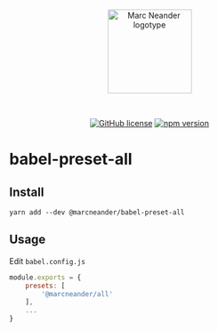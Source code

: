 <br />
<p align="center">
    <a href="https://marcneander.io">
        <img src="https://raw.githubusercontent.com/marcneander/marcneander.io/master/src/images/m-dark.png" alt="Marc Neander logotype" width="151"></a>
</p>
<br />
<p align="center">
    <a href="https://github.com/marcneander/babel-preset-all/blob/master/LICENSE">
        <img src="https://img.shields.io/badge/license-MIT-blue.svg" alt="GitHub license"></a>
    <a href="https://www.npmjs.com/package/@marcneander/babel-preset-all">
        <img src="https://img.shields.io/npm/v/@marcneander/babel-preset-all.svg?style=flat" alt="npm version"></a>
</p>

# babel-preset-all
## Install

`yarn add --dev @marcneander/babel-preset-all`

## Usage
Edit `babel.config.js`
```js
module.exports = {
    presets: [
        '@marcneander/all'
    ],
    ...
}
```

